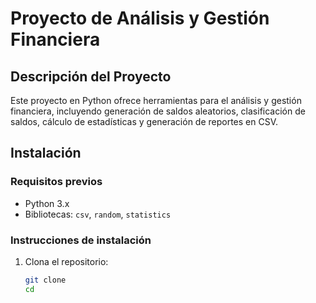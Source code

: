 # Proyecto de Análisis y Gestión Financiera

## Descripción del Proyecto
Este proyecto en Python ofrece herramientas para el análisis y gestión financiera, 
incluyendo generación de saldos aleatorios, clasificación de saldos, cálculo de estadísticas y generación de reportes en CSV.

## Instalación
### Requisitos previos
- Python 3.x
- Bibliotecas: `csv`, `random`, `statistics`

### Instrucciones de instalación
1. Clona el repositorio:
   ```bash
   git clone 
   cd 
